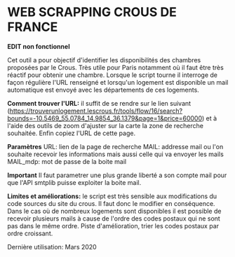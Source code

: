 # WEB SCRAPPING CROUS DE FRANCE

**EDIT non fonctionnel**

Cet outil a pour objectif d'identifier les disponibilités des chambres proposées par le Crous.
Très utile pour Paris notamment où il faut être très réactif pour obtenir une chambre.
Lorsque le script tourne il interroge de façon régulière l'URL renseigné et lorsqu'un logement est disponible un mail automatique est envoyé avec les départements de ces logements.

**Comment trouver l'URL:**
il suffit de se rendre sur le lien suivant (https://trouverunlogement.lescrous.fr/tools/flow/16/search?bounds=-10.5469_55.0784_14.9854_36.1379&page=1&price=60000) et à l'aide des outils de zoom d'ajuster sur la carte la zone de recherche souhaitée.
Enfin copiez l'URL de cette page.

**Paramètres**
URL: lien de la page de recherche
MAIL: addresse mail ou l'on souhaite recevoir les informations mais aussi celle qui va envoyer les mails
MAIL_mdp: mot de passe de la boite mail

**Important**
Il faut parametrer une plus grande liberté a son compte mail pour que l'API smtplib puisse exploiter la boite mail.

**Limites et améliorations:**
le script est très sensible aux modifications du code sources du site du crous. Il faut donc le modifier en conséquence.
Dans le cas où de nombreux logements sont disponibles il est possible de recevoir plusieurs mails à cause de l'ordre des codes postaux qui ne sont pas dans le même ordre. Piste d'amélioration, trier les codes postaux par ordre croissant.

Dernière utilisation: Mars 2020